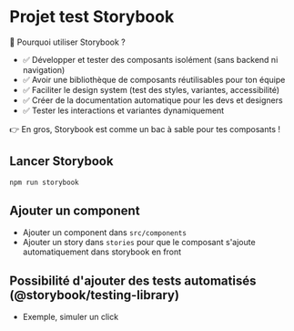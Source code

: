 # Projet test Storybook

🔹 Pourquoi utiliser Storybook ?

- ✅ Développer et tester des composants isolément (sans backend ni navigation)
- ✅ Avoir une bibliothèque de composants réutilisables pour ton équipe
- ✅ Faciliter le design system (test des styles, variantes, accessibilité)
- ✅ Créer de la documentation automatique pour les devs et designers
- ✅ Tester les interactions et variantes dynamiquement

👉 En gros, Storybook est comme un bac à sable pour tes composants !

## Lancer Storybook

```sh
npm run storybook
```

## Ajouter un component

- Ajouter un component dans `src/components`
- Ajouter un story dans `stories` pour que le composant s'ajoute automatiquement dans storybook en front

## Possibilité d'ajouter des tests automatisés (@storybook/testing-library)

- Exemple, simuler un click
